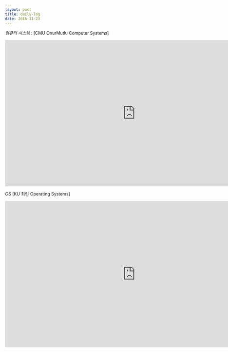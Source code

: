 ```yaml
---
layout: post
title: daily-log
date: 2016-11-23
---
```


*컴퓨터 시스템* : [CMU OnurMutlu Computer Systems] 
<iframe width="854" height="480" src="https://www.youtube.com/embed/7IEvJRh4J3Y?list=PL5PHm2jkkXmgDN1PLwOY_tGtUlynnyV6D" frameborder="0" allowfullscreen></iframe>


*OS* [KU 최린 Operating Systems] 
<iframe width="854" height="480" src="https://www.youtube.com/embed/8DybPSzuG3o" frameborder="0" allowfullscreen></iframe>